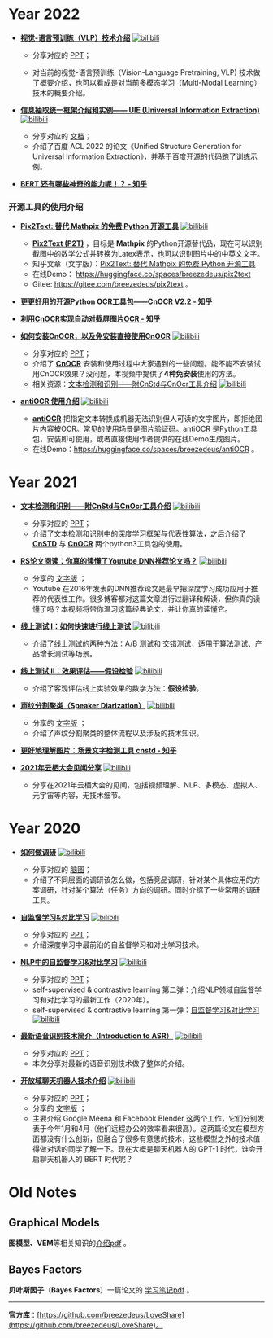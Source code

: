 # Year 2022

* **[视觉-语言预训练（VLP）技术介绍](https://www.bilibili.com/video/BV1dr4y1E7ZR)** [![bilibili](https://img.shields.io/badge/dynamic/json?label=views&style=social&logo=bilibili&query=data.stat.view&url=https%3A%2F%2Fapi.bilibili.com%2Fx%2Fweb-interface%2Fview%3Fbvid%3DBV1dr4y1E7ZR)](https://www.bilibili.com/video/BV1dr4y1E7ZR)
    * 分享对应的 [PPT](2022/Intro-to-VLP.pdf)；

    * 对当前的视觉-语言预训练（Vision-Language Pretraining, VLP) 技术做了概要介绍，也可以看成是对当前多模态学习（Multi-Modal Learning）技术的概要介绍。

* **[信息抽取统一框架介绍和实例—— UIE (Universal Information Extraction)](https://www.bilibili.com/video/BV1LW4y1U7ch)** [![bilibili](https://img.shields.io/badge/dynamic/json?label=views&style=social&logo=bilibili&query=data.stat.view&url=https%3A%2F%2Fapi.bilibili.com%2Fx%2Fweb-interface%2Fview%3Fbvid%3DBV1LW4y1U7ch)](https://www.bilibili.com/video/BV1LW4y1U7ch)
    * 分享对应的 [文档](2022/UIE_Universal_Information_Extraction.pdf)；
    * 介绍了百度 ACL 2022 的论文《Unified Structure Generation for Universal Information Extraction》，并基于百度开源的代码跑了训练示例。

* **[BERT 还有哪些神奇的能力呢！？ - 知乎](https://zhuanlan.zhihu.com/p/532010499)**



### 开源工具的使用介绍

* **[Pix2Text: 替代 Mathpix 的免费 Python 开源工具](https://www.bilibili.com/video/BV12e4y1871U)** [![bilibili](https://img.shields.io/badge/dynamic/json?label=views&style=social&logo=bilibili&query=data.stat.view&url=https%3A%2F%2Fapi.bilibili.com%2Fx%2Fweb-interface%2Fview%3Fbvid%3DBV12e4y1871U)](https://www.bilibili.com/video/BV12e4y1871U)
  * **[Pix2Text (P2T)](https://github.com/breezedeus/pix2text)** ，目标是 **Mathpix** 的Python开源替代品，现在可以识别截图中的数学公式并转换为Latex表示，也可以识别图片中的中英文文字。
  * 知乎文章（文字版）：[Pix2Text: 替代 Mathpix 的免费 Python 开源工具](https://zhuanlan.zhihu.com/p/566498651)
  * 在线Demo： https://huggingface.co/spaces/breezedeus/pix2text 
  * Gitee: https://gitee.com/breezedeus/pix2text 。

* **[更更好用的开源Python OCR工具包——CnOCR V2.2 - 知乎](https://zhuanlan.zhihu.com/p/546441117)**
* **[利用CnOCR实现自动对截屏图片OCR - 知乎](https://zhuanlan.zhihu.com/p/554108141)**
* **[如何安装CnOCR，以及免安装直接使用CnOCR](https://www.bilibili.com/video/BV1NY4y1T7jG)** [![bilibili](https://img.shields.io/badge/dynamic/json?label=views&style=social&logo=bilibili&query=data.stat.view&url=https%3A%2F%2Fapi.bilibili.com%2Fx%2Fweb-interface%2Fview%3Fbvid%3DBV1NY4y1T7jG)](https://www.bilibili.com/video/BV1NY4y1T7jG)
  * 分享对应的 [PPT](2022/CnOCR-Installation-FAQ.pdf)；
  * 介绍了 **[CnOCR](https://github.com/breezedeus/cnocr)** 安装和使用过程中大家遇到的一些问题。能不能不安装试用CnOCR效果？没问题，本视频中提供了**4种免安装**使用的方法。
  * 相关资源：[文本检测和识别——附CnStd与CnOcr工具介绍](https://www.bilibili.com/video/BV1uU4y1N7Ba) [![bilibili](https://img.shields.io/badge/dynamic/json?label=views&style=social&logo=bilibili&query=data.stat.view&url=https%3A%2F%2Fapi.bilibili.com%2Fx%2Fweb-interface%2Fview%3Fbvid%3DBV1uU4y1N7Ba)](https://www.bilibili.com/video/BV1uU4y1N7Ba)

* **[antiOCR 使用介绍](https://www.bilibili.com/video/BV1q8411G7HE)** [![bilibili](https://img.shields.io/badge/dynamic/json?label=views&style=social&logo=bilibili&query=data.stat.view&url=https%3A%2F%2Fapi.bilibili.com%2Fx%2Fweb-interface%2Fview%3Fbvid%3DBV1q8411G7HE)](https://www.bilibili.com/video/BV1q8411G7HE)
  * **[antiOCR](https://github.com/breezedeus/antiOCR)** 把指定文本转换成机器无法识别但人可读的文字图片，即拒绝图片内容被OCR。常见的使用场景是图片验证码。antiOCR 是Python工具包，安装即可使用，或者直接使用作者提供的在线Demo生成图片。
  * 在线Demo：https://huggingface.co/spaces/breezedeus/antiOCR 。



# Year 2021

* **[文本检测和识别——附CnStd与CnOcr工具介绍](https://www.bilibili.com/video/BV1uU4y1N7Ba)** [![bilibili](https://img.shields.io/badge/dynamic/json?label=views&style=social&logo=bilibili&query=data.stat.view&url=https%3A%2F%2Fapi.bilibili.com%2Fx%2Fweb-interface%2Fview%3Fbvid%3DBV1uU4y1N7Ba)](https://www.bilibili.com/video/BV1uU4y1N7Ba)

  * 分享对应的 [PPT](2021/cnstd-cnocr.pdf)；
  * 介绍了文本检测和识别中的深度学习框架与代表性算法，之后介绍了 **[CnSTD](https://github.com/breezedeus/cnstd)** 与 **[CnOCR](https://github.com/breezedeus/cnocr)** 两个python3工具包的使用。

* **[RS论文阅读：你真的读懂了Youtube DNN推荐论文吗？](https://www.bilibili.com/video/BV1BK4y1d7gD)** [![bilibili](https://img.shields.io/badge/dynamic/json?label=views&style=social&logo=bilibili&query=data.stat.view&url=https%3A%2F%2Fapi.bilibili.com%2Fx%2Fweb-interface%2Fview%3Fbvid%3DBV1BK4y1d7gD)](https://www.bilibili.com/video/BV1BK4y1d7gD)

  * 分享的 [文字版](https://zhuanlan.zhihu.com/p/372238343) ；
  * Youtube 在2016年发表的DNN推荐论文是最早把深度学习成功应用于推荐的代表性工作。很多博客都对这篇文章进行过翻译和解读，但你真的读懂了吗？本视频将带你温习这篇经典论文，并让你真的读懂它。

* **[线上测试 I：如何快速进行线上测试](https://www.bilibili.com/video/BV18b4y1972v)** [![bilibili](https://img.shields.io/badge/dynamic/json?label=views&style=social&logo=bilibili&query=data.stat.view&url=https%3A%2F%2Fapi.bilibili.com%2Fx%2Fweb-interface%2Fview%3Fbvid%3DBV18b4y1972v)](https://www.bilibili.com/video/BV18b4y1972v) 

  * 介绍了线上测试的两种方法：A/B 测试和 交错测试，适用于算法测试、产品增长测试等场景。

* **[线上测试 II：效果评估——假设检验](https://www.bilibili.com/video/BV1LK4y1S7uR)** [![bilibili](https://img.shields.io/badge/dynamic/json?label=views&style=social&logo=bilibili&query=data.stat.view&url=https%3A%2F%2Fapi.bilibili.com%2Fx%2Fweb-interface%2Fview%3Fbvid%3DBV1LK4y1S7uR)](https://www.bilibili.com/video/BV1LK4y1S7uR)

  * 介绍了客观评估线上实验效果的数学方法：**假设检验**。

* **[声纹分割聚类（Speaker Diarization）](https://www.bilibili.com/video/BV1rp4y1q7HW)** [![bilibili](https://img.shields.io/badge/dynamic/json?label=views&style=social&logo=bilibili&query=data.stat.view&url=https%3A%2F%2Fapi.bilibili.com%2Fx%2Fweb-interface%2Fview%3Fbvid%3DBV1rp4y1q7HW)](https://www.bilibili.com/video/BV1rp4y1q7HW) 

  * 分享的 [文字版](https://zhuanlan.zhihu.com/p/338656027) ；
  * 介绍了声纹分割聚类的整体流程以及涉及的技术知识。

* **[更好地理解图片：场景文字检测工具 cnstd - 知乎](https://zhuanlan.zhihu.com/p/145913973)**

* **[2021年云栖大会见闻分享](https://www.bilibili.com/video/BV1bq4y1k7yr)** [![bilibili](https://img.shields.io/badge/dynamic/json?label=views&style=social&logo=bilibili&query=data.stat.view&url=https%3A%2F%2Fapi.bilibili.com%2Fx%2Fweb-interface%2Fview%3Fbvid%3DBV1bq4y1k7yr)](https://www.bilibili.com/video/BV1bq4y1k7yr)

  * 分享在2021年云栖大会的见闻，包括视频理解、NLP、多模态、虚拟人、元宇宙等内容，无技术细节。

  

# Year 2020

* **[如何做调研](https://www.bilibili.com/video/BV1tD4y127Xq/)** [![bilibili](https://img.shields.io/badge/dynamic/json?label=views&style=social&logo=bilibili&query=data.stat.view&url=https%3A%2F%2Fapi.bilibili.com%2Fx%2Fweb-interface%2Fview%3Fbvid%3DBV1tD4y127Xq)](https://www.bilibili.com/video/BV1tD4y127Xq)
  * 分享对应的 [脑图](如何做调研.png)；
  * 介绍了不同层面的调研该怎么做，包括竞品调研，针对某个具体应用的方案调研，针对某个算法（任务）方向的调研。同时介绍了一些常用的调研工具。

* **[自监督学习&对比学习](https://www.bilibili.com/video/BV1v5411x7rD)**  [![bilibili](https://img.shields.io/badge/dynamic/json?label=views&style=social&logo=bilibili&query=data.stat.view&url=https%3A%2F%2Fapi.bilibili.com%2Fx%2Fweb-interface%2Fview%3Fbvid%3DBV1v5411x7rD)](https://www.bilibili.com/video/BV1v5411x7rD)
  * 分享对应的 [PPT](2020/自监督学习-对比学习.pdf)；
  * 介绍深度学习中最前沿的自监督学习和对比学习技术。

* **[NLP中的自监督学习&对比学习](https://www.bilibili.com/video/BV13T4y1c73g)**  [![bilibili](https://img.shields.io/badge/dynamic/json?label=views&style=social&logo=bilibili&query=data.stat.view&url=https%3A%2F%2Fapi.bilibili.com%2Fx%2Fweb-interface%2Fview%3Fbvid%3DBV13T4y1c73g)](https://www.bilibili.com/video/BV13T4y1c73g)
  * 分享对应的 [PPT](2020/自监督学习-对比学习2-NLP.pdf)；
  * self-supervised & contrastive learning 第二弹：介绍NLP领域自监督学习和对比学习的最新工作（2020年）。 
  * self-supervised & contrastive learning 第一弹：[自监督学习&对比学习](https://www.bilibili.com/video/BV1v5411x7rD)  [![bilibili](https://img.shields.io/badge/dynamic/json?label=views&style=social&logo=bilibili&query=data.stat.view&url=https%3A%2F%2Fapi.bilibili.com%2Fx%2Fweb-interface%2Fview%3Fbvid%3DBV1v5411x7rD)](https://www.bilibili.com/video/BV1v5411x7rD)

* **[最新语音识别技术简介（Introduction to ASR）](https://www.bilibili.com/video/BV1fZ4y1g7UP)** [![bilibili](https://img.shields.io/badge/dynamic/json?label=views&style=social&logo=bilibili&query=data.stat.view&url=https%3A%2F%2Fapi.bilibili.com%2Fx%2Fweb-interface%2Fview%3Fbvid%3DBV1fZ4y1g7UP)](https://www.bilibili.com/video/BV1fZ4y1g7UP) 
  * 分享对应的 [PPT](2020/Intro-to-ASR.pdf)；
  * 本次分享对最新的语音识别技术做了整体的介绍。
* **[开放域聊天机器人技术介绍](https://www.bilibili.com/video/BV1e5411Y7ci)** [![bilibili](https://img.shields.io/badge/dynamic/json?label=views&style=social&logo=bilibili&query=data.stat.view&url=https%3A%2F%2Fapi.bilibili.com%2Fx%2Fweb-interface%2Fview%3Fbvid%3DBV1e5411Y7ci)](https://www.bilibili.com/video/BV1e5411Y7ci) 
  * 分享对应的 [PPT](2020/open-domain-chatbot.pdf)；
  * 分享的 [文字版](https://zhuanlan.zhihu.com/p/150608851) ；
  * 主要介绍 Google Meena 和 Facebook Blender 这两个工作，它们分别发表于今年1月和4月（他们远程办公的效率看来很高）。这两篇论文在模型方面都没有什么创新，但融合了很多有意思的技术，这些模型之外的技术值得做对话的同学了解一下。现在大概是聊天机器人的 GPT-1 时代，谁会开启聊天机器人的 BERT 时代呢？




# Old Notes

## Graphical Models

**图模型、VEM**等相关知识的[介绍pdf](./Graphical_Models.pdf) 。



## Bayes Factors

**贝叶斯因子**（**Bayes Factors**）一篇论文的 [学习笔记pdf](./Bayes_Factors.pdf) 。





---

**官方库**：[https://github.com/breezedeus/LoveShare](https://github.com/breezedeus/LoveShare)。
